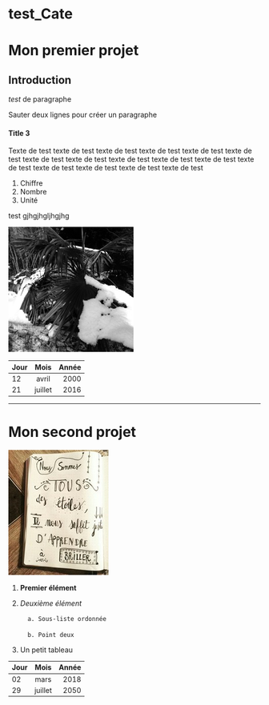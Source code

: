 # test_Cate

# Mon premier projet
## Introduction
*test* de paragraphe 

Sauter deux lignes pour créer un paragraphe


#### Title 3

Texte de test texte de test texte de test texte de test texte de test texte de test texte de test texte de test texte de test texte de test texte de test texte de test texte de test texte de test texte de test texte de test 

1. Chiffre
2. Nombre
3. Unité

test gjhgjhgljhgjhg


![neige](neige.jpg)

| Jour |   Mois |   Année |
|-------|:-----:|------:|
| 12 | avril | 2000 |
|21   |  juillet | 2016|

---------------------------------------



# Mon second projet


![bxc](bxc.jpg)

1. **Premier  élément**
2. *Deuxième élément*

         a. Sous-liste ordonnée

         b. Point deux

3. Un petit tableau

| Jour |   Mois |   Année |
|-------|:-----:|------:|
| 02 | mars | 2018 |
|29   |  juillet | 2050|



